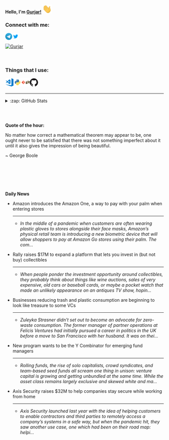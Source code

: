#### Hello, I'm [Gurjar!](https://GurjarKing.github.io) <img src="https://raw.githubusercontent.com/ABSphreak/ABSphreak/master/gifs/Hi.gif" width="30px"></h2>


### Connect with me:

[<img align="left" alt="Gurjar | Telegram" width="22px" src="https://raw.githubusercontent.com/github/explore/80688e429a7d4ef2fca1e82350fe8e3517d3494d/topics/telegram/telegram.png" />][Telegram]
[<img align="left" alt="Gurjar | Twitter" width="22px" src="https://raw.githubusercontent.com/github/explore/80688e429a7d4ef2fca1e82350fe8e3517d3494d/topics/twitter/twitter.png" />][Twitter]
<br >
<br >
<a href="https://github.com/GurjarKing"><img src="https://komarev.com/ghpvc/?username=GurjarKing" alt="Gurjar" /></a> <br />
<br />
<br />
<!-- <br >

![](https://visitor-badge.glitch.me/badge?page_id=GurjarKing)

<br /> -->

### Things that I use:

[<img align="left" alt="Visual Studio Code" width="26px" src="https://raw.githubusercontent.com/github/explore/80688e429a7d4ef2fca1e82350fe8e3517d3494d/topics/visual-studio-code/visual-studio-code.png" />][VSCode]
[<img align="left" alt="Python" width="26px" src="https://raw.githubusercontent.com/github/explore/80688e429a7d4ef2fca1e82350fe8e3517d3494d/topics/python/python.png" />][Python]
[<img align="left" alt="Git" width="26px" src="https://raw.githubusercontent.com/github/explore/80688e429a7d4ef2fca1e82350fe8e3517d3494d/topics/git/git.png" />][Git]
[<img align="left" alt="GitHub" width="26px" src="https://raw.githubusercontent.com/github/explore/78df643247d429f6cc873026c0622819ad797942/topics/github/github.png" />][Github]

<br />
<br />

---
<details>
  <summary>:zap: GitHub Stats</summary>

<img align="left" alt="Gurjar's Github Stats" src="https://github-readme-stats.vercel.app/api?username=GurjarKing&show_icons=true&hide_border=true&count_private=true&include_all_commit=true&theme=algolia" />

</details>

<!-- ### 🔔 My latest tweet
<a href="https://twitter.com/Gurjar_King43" target="_blank">
	<img src="https://github.com/GurjarKing/GurjarKing/raw/master/tweet.png" width="70%" align="center" alt="Click to view on Twitter" title="My latest tweet, as an image"/>
</a> -->
<br>

<pre>

</pre>

**Quote of the hour:**

No matter how correct a mathematical theorem may appear to be, one ought never to be satisfied that there was not something imperfect about it until it also gives the impression of being beautiful.

~ George Boole
<pre>

</pre>
<br>
<pre>


</pre>
<strong>Daily News</strong>
  
  - Amazon introduces the Amazon One, a way to pay with your palm when entering stores
     <hr/>
     
      - *In the middle of a pandemic when customers are often wearing plastic gloves to stores alongside their face masks, Amazon’s physical retail team is introducing a new biometric device that will allow shoppers to pay at Amazon Go stores using their palm. The com…*
     
  - Rally raises $17M to expand a platform that lets you invest in (but not buy) collectibles
      <hr/>
      
      - *When people ponder the investment opportunity around collectibles, they probably think about things like wine auctions, sales of very expensive, old cars or baseball cards, or maybe a pocket watch that made an unlikely appearance on an antiques TV show, hopin…*
      
  - Businesses reducing trash and plastic consumption are beginning to look like treasure to some VCs
      <hr/>
      
      - *Zuleyka Strasner didn’t set out to become an advocate for zero-waste consumption. The former manager of partner operations at Felicis Ventures had initially pursued a career in politics in the UK before a move to San Francisco with her husband. It was on thei…*
      
  - New program wants to be the Y Combinator for emerging fund managers
      <hr/>
      
      - *Rolling funds, the rise of solo capitalists, crowd syndicates, and team-based seed funds all scream one thing in unison: venture capital is growing and getting unbundled at the same time. While the asset class remains largely exclusive and skewed white and ma…*
       
  - Axis Security raises $32M to help companies stay secure while working from home
      <hr/>
       
       - *Axis Security launched last year with the idea of helping customers to enable contractors and third parties to remotely access a company’s systems in a safe way, but when the pandemic hit, they saw another use case, one which had been on their road map: helpi…*
      

<br />

[VSCode]: https://code.visualstudio.com/
[Python]: https://www.python.org/
[Git]: https://git-scm.com/
[Github]: https://github.com/
[Telegram]: https://t.me/Gurjar_King/
[Twitter]: https://twitter.com/Gurjar_King43/
